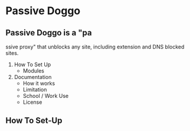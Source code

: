 # Passive Doggo
## Passive Doggo is a "pa
ssive proxy" that unblocks any site, including extension and DNS blocked sites.

1. How To Set Up 
     - Modules
2. Documentation
     - How it works
     - Limitation
     - School / Work Use
     - License

## How To Set-Up
